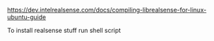 https://dev.intelrealsense.com/docs/compiling-librealsense-for-linux-ubuntu-guide

To install realsense stuff run
shell script
